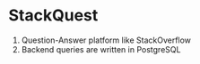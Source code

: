 # StackQuest

1. Question-Answer platform like StackOverflow
2. Backend queries are written in PostgreSQL
